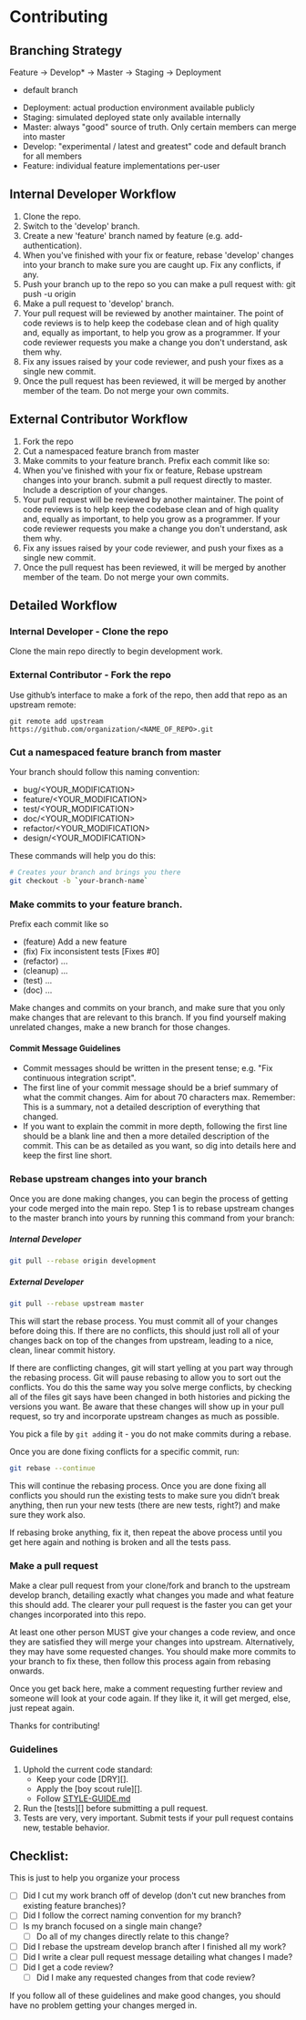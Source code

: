 # Contributing

## Branching Strategy

Feature -> Develop* -> Master -> Staging -> Deployment
* default branch

- Deployment: actual production environment available publicly
- Staging: simulated deployed state only available internally
- Master: always "good" source of truth. Only certain members can merge into master
- Develop: "experimental / latest and greatest" code and default branch for all members
- Feature: individual feature implementations per-user

## Internal Developer Workflow

1. Clone the repo.
2. Switch to the 'develop' branch.
3. Create a new 'feature' branch named by feature (e.g. add-authentication).
4. When you've finished with your fix or feature, rebase 'develop' changes into your branch to make sure you are caught up. Fix any conflicts, if any.
5. Push your branch up to the repo so you can make a pull request with: git push -u origin <your-branch-name>
6. Make a pull request to 'develop' branch.
7. Your pull request will be reviewed by another maintainer. The point of code reviews is to help keep the codebase clean and of high quality and, equally as important, to help you grow as a programmer. If your code reviewer requests you make a change you don't understand, ask them why.
8. Fix any issues raised by your code reviewer, and push your fixes as a single new commit.
9. Once the pull request has been reviewed, it will be merged by another member of the team. Do not merge your own commits.

## External Contributor Workflow

1. Fork the repo
2. Cut a namespaced feature branch from master
3. Make commits to your feature branch. Prefix each commit like so:
4. When you've finished with your fix or feature, Rebase upstream changes into your branch. submit a pull request directly to master. Include a description of your changes.
5. Your pull request will be reviewed by another maintainer. The point of code reviews is to help keep the codebase clean and of high quality and, equally as important, to help you grow as a programmer. If your code reviewer requests you make a change you don't understand, ask them why.
6. Fix any issues raised by your code reviewer, and push your fixes as a single new commit.
7. Once the pull request has been reviewed, it will be merged by another member of the team. Do not merge your own commits.

## Detailed Workflow

### Internal Developer - Clone the repo

Clone the main repo directly to begin development work.

### External Contributor - Fork the repo

Use github’s interface to make a fork of the repo, then add that repo as an upstream remote:

```
git remote add upstream https://github.com/organization/<NAME_OF_REPO>.git
```

### Cut a namespaced feature branch from master

Your branch should follow this naming convention:
  - bug/<YOUR_MODIFICATION>
  - feature/<YOUR_MODIFICATION>
  - test/<YOUR_MODIFICATION>
  - doc/<YOUR_MODIFICATION>
  - refactor/<YOUR_MODIFICATION>
  - design/<YOUR_MODIFICATION>

These commands will help you do this:

``` bash
# Creates your branch and brings you there
git checkout -b `your-branch-name`
```

### Make commits to your feature branch.

Prefix each commit like so
  - (feature) Add a new feature
  - (fix) Fix inconsistent tests [Fixes #0]
  - (refactor) ...
  - (cleanup) ...
  - (test) ...
  - (doc) ...

Make changes and commits on your branch, and make sure that you
only make changes that are relevant to this branch. If you find
yourself making unrelated changes, make a new branch for those
changes.

#### Commit Message Guidelines

- Commit messages should be written in the present tense; e.g. "Fix continuous integration script".
- The first line of your commit message should be a brief summary of what the commit changes. Aim for about 70 characters max. Remember: This is a summary, not a detailed description of everything that changed.
- If you want to explain the commit in more depth, following the first line should be a blank line and then a more detailed description of the commit. This can be as detailed as you want, so dig into details here and keep the first line short.

### Rebase upstream changes into your branch

Once you are done making changes, you can begin the process of getting
your code merged into the main repo. Step 1 is to rebase upstream
changes to the master branch into yours by running this command
from your branch:

##### Internal Developer
```bash
git pull --rebase origin development
```

##### External Developer
```bash
git pull --rebase upstream master
```

This will start the rebase process. You must commit all of your changes
before doing this. If there are no conflicts, this should just roll all
of your changes back on top of the changes from upstream, leading to a
nice, clean, linear commit history.

If there are conflicting changes, git will start yelling at you part way
through the rebasing process. Git will pause rebasing to allow you to sort
out the conflicts. You do this the same way you solve merge conflicts,
by checking all of the files git says have been changed in both histories
and picking the versions you want. Be aware that these changes will show
up in your pull request, so try and incorporate upstream changes as much
as possible.

You pick a file by `git add`ing it - you do not make commits during a
rebase.

Once you are done fixing conflicts for a specific commit, run:

```bash
git rebase --continue
```

This will continue the rebasing process. Once you are done fixing all
conflicts you should run the existing tests to make sure you didn’t break
anything, then run your new tests (there are new tests, right?) and
make sure they work also.

If rebasing broke anything, fix it, then repeat the above process until
you get here again and nothing is broken and all the tests pass.

### Make a pull request

Make a clear pull request from your clone/fork and branch to the upstream develop
branch, detailing exactly what changes you made and what feature this
should add. The clearer your pull request is the faster you can get
your changes incorporated into this repo.

At least one other person MUST give your changes a code review, and once
they are satisfied they will merge your changes into upstream. Alternatively,
they may have some requested changes. You should make more commits to your
branch to fix these, then follow this process again from rebasing onwards.

Once you get back here, make a comment requesting further review and
someone will look at your code again. If they like it, it will get merged,
else, just repeat again.

Thanks for contributing!

### Guidelines

1. Uphold the current code standard:
    - Keep your code [DRY][].
    - Apply the [boy scout rule][].
    - Follow [STYLE-GUIDE.md](STYLE-GUIDE.md)
1. Run the [tests][] before submitting a pull request.
1. Tests are very, very important. Submit tests if your pull request contains
   new, testable behavior.

## Checklist:

This is just to help you organize your process

- [ ] Did I cut my work branch off of develop (don't cut new branches from existing feature branches)?
- [ ] Did I follow the correct naming convention for my branch?
- [ ] Is my branch focused on a single main change?
  - [ ] Do all of my changes directly relate to this change?
- [ ] Did I rebase the upstream develop branch after I finished all my
  work?
- [ ] Did I write a clear pull request message detailing what changes I made?
- [ ] Did I get a code review?
  - [ ] Did I make any requested changes from that code review?

If you follow all of these guidelines and make good changes, you should have
no problem getting your changes merged in.

